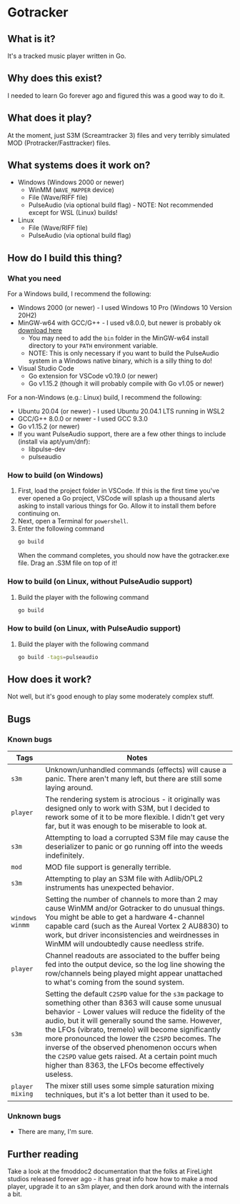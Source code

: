 # Gotracker

## What is it?

It's a tracked music player written in Go.

## Why does this exist?

I needed to learn Go forever ago and figured this was a good way to do it.

## What does it play?

At the moment, just S3M (Screamtracker 3) files and very terribly simulated MOD (Protracker/Fasttracker) files.

## What systems does it work on?

* Windows (Windows 2000 or newer)
  * WinMM (`WAVE_MAPPER` device)
  * File (Wave/RIFF file)
  * PulseAudio (via optional build flag) - NOTE: Not recommended except for WSL (Linux) builds!
* Linux
  * File (Wave/RIFF file)
  * PulseAudio (via optional build flag)

## How do I build this thing?

### What you need

For a Windows build, I recommend the following:
* Windows 2000 (or newer) - I used Windows 10 Pro (Windows 10 Version 20H2)
* MinGW-w64 with GCC/G++ - I used v8.0.0, but newer is probably ok [download here](https://sourceforge.net/projects/mingw-w64/)
  * You may need to add the `bin` folder in the MinGW-w64 install directory to your `PATH` environment variable.
  * NOTE: This is only necessary if you want to build the PulseAudio system in a Windows native binary, which is a silly thing to do!
* Visual Studio Code
  * Go extension for VSCode v0.19.0 (or newer) 
  * Go v1.15.2 (though it will probably compile with Go v1.05 or newer)

For a non-Windows (e.g.: Linux) build, I recommend the following:
* Ubuntu 20.04 (or newer) - I used Ubuntu 20.04.1 LTS running in WSL2
* GCC/G++ 8.0.0 or newer - I used GCC 9.3.0
* Go v1.15.2 (or newer)
* If you want PulseAudio support, there are a few other things to include (install via apt/yum/dnf):
  * libpulse-dev
  * pulseaudio

### How to build (on Windows)

1. First, load the project folder in VSCode.  If this is the first time you've ever opened a Go project, VSCode will splash up a thousand alerts asking to install various things for Go. Allow it to install them before continuing on.
2. Next, open a Terminal for `powershell`.
3. Enter the following command
   ```powershell
   go build
   ```
   When the command completes, you should now have the gotracker.exe file. Drag an .S3M file on top of it!

### How to build (on Linux, without PulseAudio support)

1. Build the player with the following command
   ```bash
   go build
   ```

### How to build (on Linux, with PulseAudio support)

1. Build the player with the following command
   ```bash
   go build -tags=pulseaudio
   ```

## How does it work?

Not well, but it's good enough to play some moderately complex stuff.

## Bugs

### Known bugs

| Tags | Notes |
|--------|---------|
| `s3m` | Unknown/unhandled commands (effects) will cause a panic. There aren't many left, but there are still some laying around. |
| `player` | The rendering system is atrocious - it originally was designed only to work with S3M, but I decided to rework some of it to be more flexible. I didn't get very far, but it was enough to be miserable to look at. |
| `s3m` | Attempting to load a corrupted S3M file may cause the deserializer to panic or go running off into the weeds indefinitely. |
| `mod` | MOD file support is generally terrible. |
| `s3m` | Attempting to play an S3M file with Adlib/OPL2 instruments has unexpected behavior. |
| `windows` `winmm` | Setting the number of channels to more than 2 may cause WinMM and/or Gotracker to do unusual things. You might be able to get a hardware 4-channel capable card (such as the Aureal Vortex 2 AU8830) to work, but driver inconsistencies and weirdnesses in WinMM will undoubtedly cause needless strife. |
| `player` | Channel readouts are associated to the buffer being fed into the output device, so the log line showing the row/channels being played might appear unattached to what's coming from the sound system. |
| `s3m` | Setting the default `C2SPD` value for the `s3m` package to something other than 8363 will cause some unusual behavior - Lower values will reduce the fidelity of the audio, but it will generally sound the same. However, the LFOs (vibrato, tremelo) will become significantly more pronounced the lower the `C2SPD` becomes. The inverse of the observed phenomenon occurs when the `C2SPD` value gets raised. At a certain point much higher than 8363, the LFOs become effectively useless. |
| `player` `mixing` | The mixer still uses some simple saturation mixing techniques, but it's a lot better than it used to be. |


### Unknown bugs

* There are many, I'm sure.

## Further reading

Take a look at the fmoddoc2 documentation that the folks at FireLight studios released forever ago - it has great info how how to make a mod player, upgrade it to an s3m player, and then dork around with the internals a bit.
